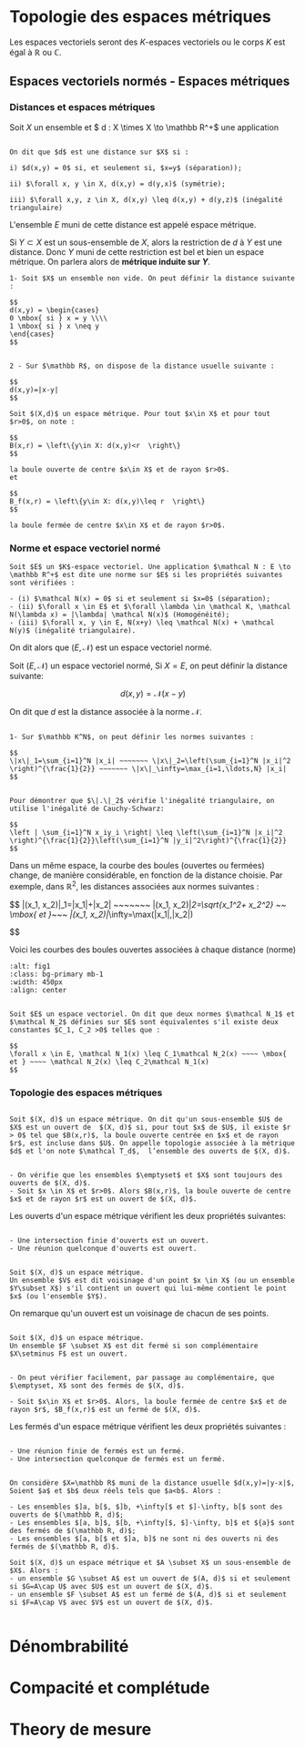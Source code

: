 # Topologie des espaces métriques
Les espaces vectoriels seront des $K$-espaces vectoriels ou le corps $K$ est égal à $\mathbb R$ ou $\mathbb C$.

## Espaces vectoriels normés - Espaces métriques

### Distances et espaces métriques

Soit $X$ un ensemble et $ d : X \times X \to \mathbb R^+$ une application

```{admonition} Définition

On dit que $d$ est une distance sur $X$ si :

i) $d(x,y) = 0$ si, et seulement si, $x=y$ (séparation));

ii) $\forall x, y \in X, d(x,y) = d(y,x)$ (symétrie);

iii) $\forall x,y, z \in X, d(x,y) \leq d(x,y) + d(y,z)$ (inégalité triangulaire)

```
L'ensemble $E$ muni de cette distance est appelé espace métrique. 

Si $Y \subset X$ est un sous-ensemble de $X$, alors la restriction de $d$ à $Y$ est une distance. Donc $Y$ muni de cette restriction est bel et bien un espace métrique. On parlera alors de **métrique induite sur $Y$**.


```{admonition} Exemple
1- Soit $X$ un ensemble non vide. On peut définir la distance suivante :

$$
d(x,y) = \begin{cases}
0 \mbox{ si } x = y \\\\
1 \mbox{ si } x \neq y
\end{cases}
$$


2 - Sur $\mathbb R$, on dispose de la distance usuelle suivante :

$$
d(x,y)=|x-y|
$$

```


```{admonition} Définition
Soit $(X,d)$ un espace métrique. Pour tout $x\in X$ et pour tout $r>0$, on note :

$$
B(x,r) = \left\{y\in X: d(x,y)<r  \right\} 
$$

la boule ouverte de centre $x\in X$ et de rayon $r>0$.
et

$$
B_f(x,r) = \left\{y\in X: d(x,y)\leq r  \right\}
$$

la boule fermée de centre $x\in X$ et de rayon $r>0$.
```


### Norme et espace vectoriel normé


```{admonition} Définition
Soit $E$ un $K$-espace vectoriel. Une application $\mathcal N : E \to \mathbb R^+$ est dite une norme sur $E$ si les propriétés suivantes sont vérifiées :

- (i) $\mathcal N(x) = 0$ si et seulement si $x=0$ (séparation);
- (ii) $\forall x \in E$ et $\forall \lambda \in \mathcal K, \mathcal N(\lambda x) = |\lambda| \mathcal N(x)$ (Homogénéité);
- (iii) $\forall x, y \in E, N(x+y) \leq \mathcal N(x) + \mathcal N(y)$ (inégalité triangulaire).
```
On dit alors que $(E, \mathcal N)$ est un espace vectoriel normé.


Soit $(E, \mathcal N)$ un espace vectoriel normé, Si $X=E$, on peut définir la distance suivante:

$$
d(x,y)=\mathcal N(x-y)
$$

On dit que $d$ est la distance associée à la norme $\mathcal N$.


```{admonition} Exemples

1- Sur $\mathbb K^N$, on peut définir les normes suivantes :

$$
\|x\|_1=\sum_{i=1}^N |x_i| ~~~~~~~ \|x\|_2=\left(\sum_{i=1}^N |x_i|^2 \right)^{\frac{1}{2}} ~~~~~~~ \|x\|_\infty=\max_{i=1,\ldots,N} |x_i| 
$$


Pour démontrer que $\|.\|_2$ vérifie l'inégalité triangulaire, on utilise l'inégalité de Cauchy-Schwarz:

$$
\left | \sum_{i=1}^N x_iy_i \right| \leq \left(\sum_{i=1}^N |x_i|^2 \right)^{\frac{1}{2}}\left(\sum_{i=1}^N |y_i|^2\right)^{\frac{1}{2}}
$$

```

Dans un même espace, la courbe des boules (ouvertes ou fermées) change, de manière considérable, en fonction de la distance choisie. Par exemple, dans $\mathbb R^2$, les distances associées aux normes suivantes :

$$
\|(x_1, x_2)\|_1=|x_1|+|x_2| ~~~~~~~ \|(x_1, x_2)\|_2=\sqrt{x_1^2+ x_2^2} ~~ \mbox{ et }~~~ \|(x_1, x_2)\|_\infty=\max(|x_1|,|x_2|)

$$

Voici les courbes des boules ouvertes associées à chaque distance (norme)


```{image} fig1.PNG
:alt: fig1
:class: bg-primary mb-1
:width: 450px
:align: center
```


```{admonition} Définition

Soit $E$ un espace vectoriel. On dit que deux normes $\mathcal N_1$ et $\mathcal N_2$ définies sur $E$ sont équivalentes s'il existe deux constantes $C_1, C_2 >0$ telles que :

$$
\forall x \in E, \mathcal N_1(x) \leq C_1\mathcal N_2(x) ~~~~ \mbox{ et } ~~~~ \mathcal N_2(x) \leq C_2\mathcal N_1(x)
$$
```

### Topologie des espaces métriques



```{admonition} Définition

Soit $(X, d)$ un espace métrique. On dit qu'un sous-ensemble $U$ de $X$ est un ouvert de  $(X, d)$ si, pour tout $x$ de $U$, il existe $r > 0$ tel que $B(x,r)$, la boule ouverte centrée en $x$ et de rayon $r$, est incluse dans $U$. On appelle topologie associée à la métrique $d$ et l'on note $\mathcal T_d$,  l’ensemble des ouverts de $(X, d)$.

```

```{admonition} Exemple

- On vérifie que les ensembles $\emptyset$ et $X$ sont toujours des ouverts de $(X, d)$.
- Soit $x \in X$ et $r>0$. Alors $B(x,r)$, la boule ouverte de centre $x$ et de rayon $r$ est un ouvert de $(X, d)$.

```
Les ouverts d'un espace métrique vérifient les deux propriétés suivantes:


```{admonition} Proposition

- Une intersection finie d'ouverts est un ouvert.
- Une réunion quelconque d'ouverts est ouvert.
```

```{admonition} Proposition

Soit $(X, d)$ un espace métrique.
Un ensemble $V$ est dit voisinage d'un point $x \in X$ (ou un ensemble $Y\subset X$) s'il contient un ouvert qui lui-même contient le point $x$ (ou l'ensemble $Y$).
```
On remarque qu'un ouvert est un voisinage de chacun de ses points.

```{admonition} Proposition

Soit $(X, d)$ un espace métrique.
Un ensemble $F \subset X$ est dit fermé si son complémentaire $X\setminus F$ est un ouvert.
```

```{admonition} Exemples

- On peut vérifier facilement, par passage au complémentaire, que $\emptyset, X$ sont des fermés de $(X, d)$.

- Soit $x\in X$ et $r>0$. Alors, la boule fermée de centre $x$ et de rayon $r$, $B_f(x,r)$ est un fermé de $(X, d)$.
```

Les fermés d'un espace métrique vérifient les deux propriétés suivantes :

```{admonition} Proposition

- Une réunion finie de fermés est un fermé.
- Une intersection quelconque de fermés est un fermé.
```


```{admonition} Exemple

On considère $X=\mathbb R$ muni de la distance usuelle $d(x,y)=|y-x|$, Soient $a$ et $b$ deux réels tels que $a<b$. Alors :

- Les ensembles $]a, b[$, $]b, +\infty[$ et $]-\infty, b[$ sont des ouverts de $(\mathbb R, d)$;
- Les ensembles $[a, b]$, $[b, +\infty[$, $]-\infty, b]$ et ${a}$ sont des fermés de $(\mathbb R, d)$;
- Les ensembles $[a, b[$ et $]a, b]$ ne sont ni des ouverts ni des fermés de $(\mathbb R, d)$.
```



```{admonition} Topologie induite
Soit $(X, d)$ un espace métrique et $A \subset X$ un sous-ensemble de $X$. Alors :
- un ensemble $G \subset A$ est un ouvert de $(A, d)$ si et seulement si $G=A\cap U$ avec $U$ est un ouvert de $(X, d)$.
- un ensemble $F \subset A$ est un fermé de $(A, d)$ si et seulement si $F=A\cap V$ avec $V$ est un ouvert de $(X, d)$.
```

```{admonition} Démonstration

```















# Dénombrabilité










# Compacité et complétude




# Theory de mesure
